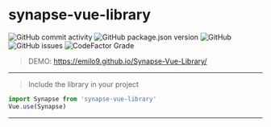 # synapse-vue-library
![GitHub commit activity](https://img.shields.io/github/commit-activity/m/emilo9/Synapse-Vue-Library?style=for-the-badge)
![GitHub package.json version](https://img.shields.io/github/package-json/v/EMILO9/Synapse-Vue-Library?style=for-the-badge)
![GitHub](https://img.shields.io/github/license/emilo9/Synapse-Vue-Library?style=for-the-badge)
![GitHub issues](https://img.shields.io/github/issues/emilo9/Synapse-Vue-Library?style=for-the-badge)
![CodeFactor Grade](https://img.shields.io/codefactor/grade/github/emilo9/Synapse-Vue-Library?style=for-the-badge)
> DEMO: https://emilo9.github.io/Synapse-Vue-Library/
***
> Include the library in your project
```javascript
import Synapse from 'synapse-vue-library'
Vue.use(Synapse)
```
***
